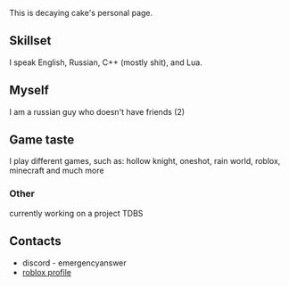 This is decaying cake's personal page.

## Skillset

I speak English, Russian, C++ (mostly shit), and Lua.

## Myself

I am a russian guy who doesn't have friends (2)

## Game taste

I play different games, such as: hollow knight, oneshot, rain world, roblox, minecraft and much more

### Other

currently working on a project TDBS
## Contacts

- discord - emergencyanswer
- [roblox profile](https://www.roblox.com/users/1142244715/profile)
